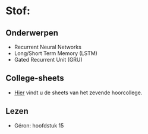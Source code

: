 # Stof: 

## Onderwerpen

* Recurrent Neural Networks
* Long/Short Term Memory (LSTM)
* Gated Recurrent Unit (GRU)

## College-sheets

* [Hier](../files/7.hyperparam-tuning.pptx) vindt u de sheets van het zevende hoorcollege.


## Lezen

* Géron: hoofdstuk 15